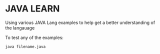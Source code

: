 # JAVA LEARN

Using various JAVA Lang examples to help get a better understanding of the langauage

To test any of the examples:

`java filename.java`